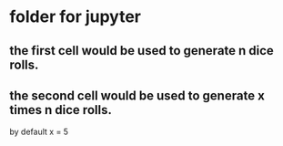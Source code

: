 # folder for jupyter

## the first cell would be used to generate n dice rolls.

## the second cell would be used to generate x times n dice rolls. 

by default x = 5
